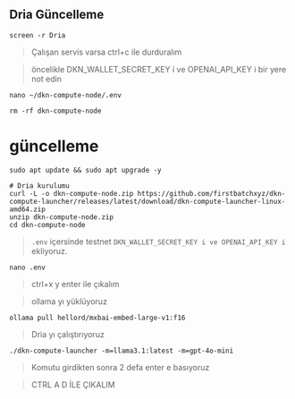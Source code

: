 
## Dria Güncelleme
```console
screen -r Dria
```
>Çalışan servis varsa ctrl+c ile durduralım


>öncelikle DKN_WALLET_SECRET_KEY i ve OPENAI_API_KEY i bir yere not edin
```console
nano ~/dkn-compute-node/.env
```

```console
rm -rf dkn-compute-node
```

# güncelleme 
```console
sudo apt update && sudo apt upgrade -y
```

```console
# Dria kurulumu
curl -L -o dkn-compute-node.zip https://github.com/firstbatchxyz/dkn-compute-launcher/releases/latest/download/dkn-compute-launcher-linux-amd64.zip
unzip dkn-compute-node.zip
cd dkn-compute-node
```

> `.env` içersinde testnet `DKN_WALLET_SECRET_KEY i ve OPENAI_API_KEY i` ekliyoruz.
```console
nano .env
```
>ctrl+x y enter ile çıkalım

> ollama yı yüklüyoruz
```console
ollama pull hellord/mxbai-embed-large-v1:f16
```
> Dria yı çalıştırıyoruz
```console
./dkn-compute-launcher -m=llama3.1:latest -m=gpt-4o-mini
```
> Komutu girdikten sonra 2 defa enter e basıyoruz

> CTRL A D İLE ÇIKALIM







